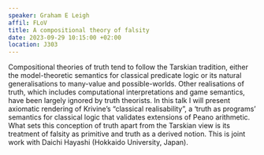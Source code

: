 ```yaml
---
speaker: Graham E Leigh
affil: FLoV
title: A compositional theory of falsity
date: 2023-09-29 10:15:00 +02:00
location: J303
---
```

Compositional theories of truth tend to follow the Tarskian tradition, either the model-theoretic semantics for classical predicate logic or its natural generalisations to many-value and possible-worlds.
Other realisations of truth, which includes computational interpretations and game semantics, have been largely ignored by truth theorists.
In this talk I will present axiomatic rendering of Krivine’s “classical realisability”, a ‘truth as programs’ semantics for classical logic that validates extensions of Peano arithmetic.
What sets this conception of truth apart from the Tarskian view is its treatment of falsity as primitive and truth as a derived notion.
This is joint work with Daichi Hayashi (Hokkaido University, Japan).
